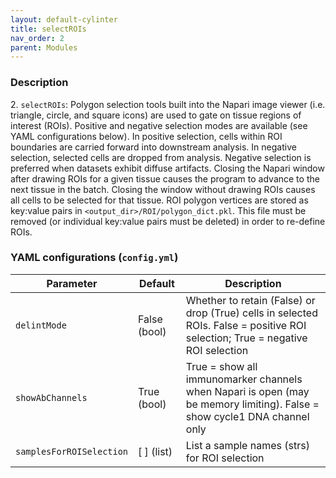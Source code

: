 ```yaml
---
layout: default-cylinter
title: selectROIs
nav_order: 2
parent: Modules
---
```


### Description
2\. `selectROIs`: Polygon selection tools built into the Napari image viewer (i.e. triangle, circle, and square icons) are used to gate on tissue regions of interest (ROIs). Positive and negative selection modes are available (see YAML configurations below). In positive selection, cells within ROI boundaries are carried forward into downstream analysis. In negative selection, selected cells are dropped from analysis. Negative selection is preferred when datasets exhibit diffuse artifacts. Closing the Napari window after drawing ROIs for a given tissue causes the program to advance to the next tissue in the batch. Closing the window without drawing ROIs causes all cells to be selected for that tissue. ROI polygon vertices are stored as key:value pairs in `<output_dir>/ROI/polygon_dict.pkl`. This file must be removed (or individual key:value pairs must be deleted) in order to re-define ROIs.

### YAML configurations (`config.yml`)

| Parameter | Default | Description |
| --- | --- | --- |
| `delintMode` | False (bool) | Whether to retain (False) or drop (True) cells in selected ROIs. False = positive ROI selection; True = negative ROI selection |
| `showAbChannels` | True (bool) | True = show all immunomarker channels when Napari is open (may be memory limiting). False = show cycle1 DNA channel only |
| `samplesForROISelection` | [ ] (list) | List a sample names (strs) for ROI selection |

